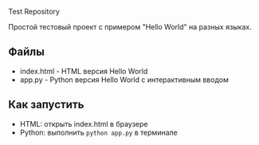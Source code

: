 Test Repository

Простой тестовый проект с примером "Hello World" на разных языках.

## Файлы
- index.html - HTML версия Hello World
- app.py - Python версия Hello World с интерактивным вводом

## Как запустить
- HTML: открыть index.html в браузере
- Python: выполнить `python app.py` в терминале

